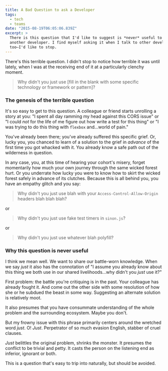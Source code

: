 ```yaml
---
title: A Bad Question to ask a Developer
tags:
  - tech
  - teams
date: "2015-08-19T06:05:06.839Z"
excerpt: >
  There is this question that I'd like to suggest is *never* useful to ask
  another developer. I find myself asking it when I talk to other developers,
  too—I'd like to stop.
---
```


There's this terrible question. I didn't stop to notice how terrible it was until lately, when I was at the receiving end of it at a particularly clenchy moment.

> Why didn't you just use [fill in the blank with some specific technology or framework or pattern]?

### The genesis of the terrible question

It's so easy to get to this question. A colleague or friend starts unrolling a story at you: "I spent all day ramming my head against this CORS issue" or "I could _not_ for the life of me figure out how write a test for this thing" or "I was trying to do this thing with `flexbox` and...world of pain."

You've already been there; you've already suffered this specific grief. Or, lucky you, you chanced to learn of a solution to the grief in _advance_ of the first time you got whacked with it. You already know a safe path out of the wilderness in question.

In any case, you, at this time of hearing your cohort's misery, forget momentarily how much your own journey through the same wicked forest hurt. Or you underrate how lucky you were to know how to skirt the wicked forest safely in advance of its clutches. Because this is all behind you, you have an empathy glitch and you say:

> Why didn't you just use blah with your `Access-Control-Allow-Origin` headers blah blah blah?

or

> Why didn't you just use fake test timers in `sinon.js`?

or

> Why didn't you just use whatever blah polyfill?

### Why this question is never useful

I think we mean well. We want to share our battle-worn knowledge. When we say _just_ it also has the connotation of "I assume you already know about this thing we both use in our shared livelihoods...why didn't you _just_ use it?"

First problem: the battle you're critiquing is in the past. Your colleague has already fought it. And come out the other side with some resolution of how she or he subdued the beast in some way. Suggesting an alternate solution is relatively moot.

It also presumes that you have consummate understanding of the whole problem and the surrounding ecosystem. Maybe you don't.

But my frowny issue with this phrase primarily centers around the wretched word _just_. O! _Just_. Perpetrator of so much evasion English, stabber of cruel clauses.

_Just_ belittles the original problem, shrinks the monster. It presumes the conflict to be trivial and petty. It casts the person on the listening end as inferior, ignorant or both.

This is a question that's easy to trip into naturally, but should be avoided.
